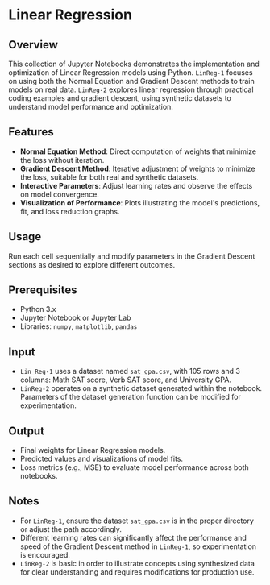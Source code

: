 # Linear Regression

## Overview
This collection of Jupyter Notebooks demonstrates the implementation and optimization of Linear Regression models using Python. `LinReg-1` focuses on using both the Normal Equation and Gradient Descent methods to train models on real data. `LinReg-2` explores linear regression through practical coding examples and gradient descent, using synthetic datasets to understand model performance and optimization.

## Features
- **Normal Equation Method**: Direct computation of weights that minimize the loss without iteration.
- **Gradient Descent Method**: Iterative adjustment of weights to minimize the loss, suitable for both real and synthetic datasets.
- **Interactive Parameters**: Adjust learning rates and observe the effects on model convergence.
- **Visualization of Performance**: Plots illustrating the model's predictions, fit, and loss reduction graphs.

## Usage
Run each cell sequentially and modify parameters in the Gradient Descent sections as desired to explore different outcomes.

## Prerequisites
- Python 3.x
- Jupyter Notebook or Jupyter Lab
- Libraries: `numpy`, `matplotlib`, `pandas`

## Input
- `Lin_Reg-1` uses a dataset named `sat_gpa.csv`, with 105 rows and 3 columns: Math SAT score, Verb SAT score, and University GPA.
- `LinReg-2` operates on a synthetic dataset generated within the notebook. Parameters of the dataset generation function can be modified for experimentation.

## Output
- Final weights for Linear Regression models.
- Predicted values and visualizations of model fits.
- Loss metrics (e.g., MSE) to evaluate model performance across both notebooks.

## Notes
- For `LinReg-1`, ensure the dataset `sat_gpa.csv` is in the proper directory or adjust the path accordingly.
- Different learning rates can significantly affect the performance and speed of the Gradient Descent method in `LinReg-1`, so experimentation is encouraged.
- `LinReg-2` is basic in order to illustrate concepts using synthesized data for clear understanding and requires modifications for production use.